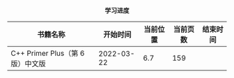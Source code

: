 <center><b>学习进度</b></center>

| 书籍名称                         | 开始时间   | 当前位置 | 当前页数 | 结束时间 |
| -------------------------------- | ---------- | -------- | -------- | -------- |
| C++ Primer Plus（第 6 版）中文版 | 2022-03-22 | 6.7      | 159      |          |

